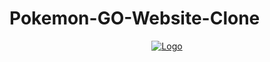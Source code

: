 # Pokemon-GO-Website-Clone

<div align="center">
  <a href="https://kyron321.github.io/Pokemon-Go-Web-Clone/">
    <img src="/src/images/logo.png" alt="Logo" >
  </a>